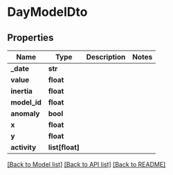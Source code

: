 # DayModelDto

## Properties
Name | Type | Description | Notes
------------ | ------------- | ------------- | -------------
**_date** | **str** |  | 
**value** | **float** |  | 
**inertia** | **float** |  | 
**model_id** | **float** |  | 
**anomaly** | **bool** |  | 
**x** | **float** |  | 
**y** | **float** |  | 
**activity** | **list[float]** |  | 

[[Back to Model list]](../README.md#documentation-for-models) [[Back to API list]](../README.md#documentation-for-api-endpoints) [[Back to README]](../README.md)


